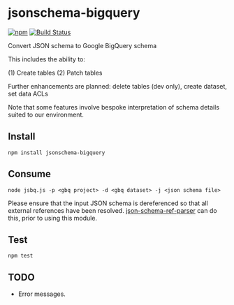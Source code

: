 # jsonschema-bigquery

[![npm](https://img.shields.io/npm/v/jsonschema-bigquery.svg)](https://www.npmjs.com/package/jsonschema-bigquery)
[![Build Status](https://travis-ci.org/thedumbterminal/jsonschema-bigquery.svg?branch=master)](https://travis-ci.org/thedumbterminal/jsonschema-bigquery)

Convert JSON schema to Google BigQuery schema

This includes the ability to:

(1) Create tables
(2) Patch tables

Further enhancements are planned: delete tables (dev only), create dataset, set data ACLs

Note that some features involve bespoke interpretation of schema details suited to our environment.

## Install

    npm install jsonschema-bigquery

## Consume

    node jsbq.js -p <gbq project> -d <gbq dataset> -j <json schema file>

Please ensure that the input JSON schema is dereferenced so that all external references have been resolved. [json-schema-ref-parser](https://www.npmjs.com/package/json-schema-ref-parser) can do this, prior to using this module.

## Test

    npm test

## TODO

* Error messages.
